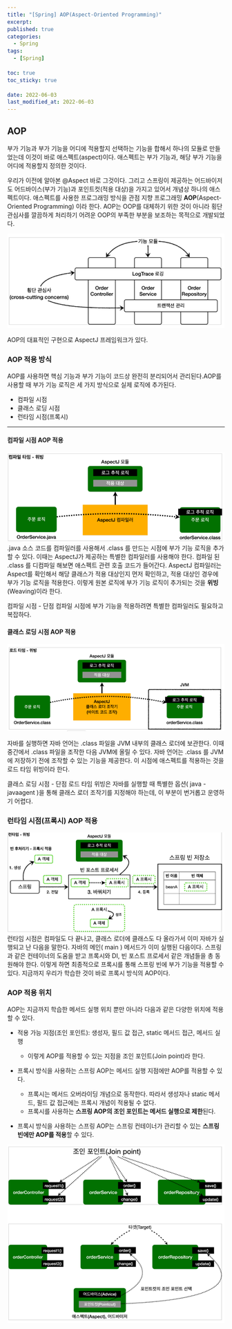 ```yaml
---
title: "[Spring] AOP(Aspect-Oriented Programming)"
excerpt:
published: true
categories:
  - Spring
tags:
  - [Spring]

toc: true
toc_sticky: true

date: 2022-06-03
last_modified_at: 2022-06-03
---
```


## AOP

부가 기능과 부가 기능을 어디에 적용할지 선택하는 기능을 합해서 하나의 모듈로 만들었는데 이것이 바로 애스펙트(aspect)이다. 애스펙트는 부가 기능과, 해당 부가 기능을 어디에 적용할지 정의한 것이다.

우리가 이전에 알아본 @Aspect 바로 그것이다. 그리고 스프링이 제공하는 어드바이저도 어드바이스(부가 기능)과 포인트컷(적용 대상)을 가지고 있어서 개념상 하나의 애스펙트이다.
애스펙트를 사용한 프로그래밍 방식을 관점 지향 프로그래밍 **AOP**(Aspect-Oriented Programming) 이라 한다.
AOP는 OOP를 대체하기 위한 것이 아니라 횡단 관심사를 깔끔하게 처리하기 어려운 OOP의 부족한 부분을 보조하는 목적으로 개발되었다.

![aop](../../images/aop.PNG)

AOP의 대표적인 구현으로 AspectJ 프레임워크가 있다.

### AOP 적용 방식

AOP를 사용하면 핵심 기능과 부가 기능이 코드상 완전히 분리되어서 관리된다.AOP를 사용할 때 부가 기능 로직은 세 가지 방식으로 실제 로직에 추가된다.

- 컴파일 시점
- 클래스 로딩 시점
- 런타임 시점(프록시)

<hr>

#### 컴파일 시점 AOP 적용

![aop1](../../images/aop1.PNG)
.java 소스 코드를 컴파일러를 사용해서 .class 를 만드는 시점에 부가 기능 로직을 추가할 수 있다. 이때는 AspectJ가 제공하는 특별한 컴파일러를 사용해야 한다. 컴파일 된 .class 를 디컴파일 해보면 애스펙트 관련 호출 코드가 들어간다.
AspectJ 컴파일러는 Aspect를 확인해서 해당 클래스가 적용 대상인지 먼저 확인하고, 적용 대상인 경우에 부가 기능 로직을 적용한다.
이렇게 원본 로직에 부가 기능 로직이 추가되는 것을 **위빙**(Weaving)이라 한다.

컴파일 시점 - 단점
컴파일 시점에 부가 기능을 적용하려면 특별한 컴파일러도 필요하고 복잡하다.

#### 클래스 로딩 시점 AOP 적용

![aop2](../../images/aop2.PNG)

자바를 실행하면 자바 언어는 .class 파일을 JVM 내부의 클래스 로더에 보관한다. 이때 중간에서 .class 파일을 조작한 다음 JVM에 올릴 수 있다. 자바 언어는 .class 를 JVM에 저장하기 전에 조작할 수 있는 기능을 제공한다. 이 시점에 애스펙트를 적용하는 것을 로드 타임 위빙이라 한다.

클래스 로딩 시점 - 단점
로드 타임 위빙은 자바를 실행할 때 특별한 옵션( java -javaagent )을 통해 클래스 로더 조작기를 지정해야 하는데, 이 부분이 번거롭고 운영하기 어렵다.

### 런타임 시점(프록시) AOP 적용

![aop3](../../images/aop3.PNG)
런타임 시점은 컴파일도 다 끝나고, 클래스 로더에 클래스도 다 올라가서 이미 자바가 실행되고 난 다음을 말한다. 자바의 메인( main ) 메서드가 이미 실행된 다음이다.
스프링과 같은 컨테이너의 도움을 받고 프록시와 DI, 빈 포스트 프로세서 같은
개념들을 총 동원해야 한다. 이렇게 하면 최종적으로 프록시를 통해 스프링 빈에 부가 기능을 적용할 수 있다. 지금까지 우리가 학습한 것이 바로 프록시 방식의 AOP이다.

### AOP 적용 위치

AOP는 지금까지 학습한 메서드 실행 위치 뿐만 아니라 다음과 같은 다양한 위치에 적용할 수 있다.

- 적용 가능 지점(조인 포인트): 생성자, 필드 값 접근, static 메서드 접근, 메서드 실행

  - 이렇게 AOP를 적용할 수 있는 지점을 조인 포인트(Join point)라 한다.

- 프록시 방식을 사용하는 스프링 AOP는 메서드 실행 지점에만 AOP를 적용할 수 있다.
  - 프록시는 메서드 오버라이딩 개념으로 동작한다. 따라서 생성자나 static 메서드, 필드 값 접근에는 프록시 개념이 적용될 수 없다.
  - 프록시를 사용하는 **스프링 AOP의 조인 포인트는 메서드 실행으로 제한**된다.
- 프록시 방식을 사용하는 스프링 AOP는 스프링 컨테이너가 관리할 수 있는 **스프링 빈에만 AOP를 적용**할 수 있다.

![aop4](../../images/aop4.PNG)

  <script src="https://utteranc.es/client.js"
          repo="chojs23/comments"
          issue-term="pathname"
          theme="github-dark"
          crossorigin="anonymous"
          async>
  </script>
